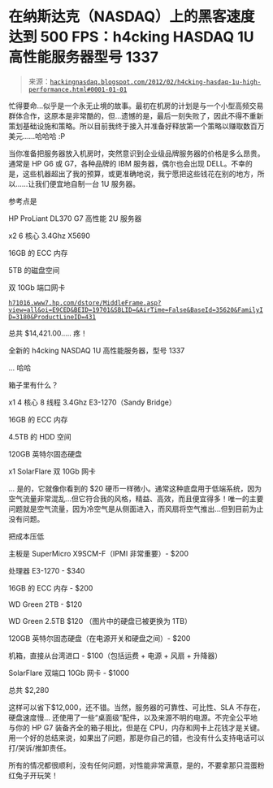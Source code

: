 <!--yml

类别：未分类

日期：2024 年 05 月 13 日 00:04:02

-->

# 在纳斯达克（NASDAQ）上的黑客速度达到 500 FPS：h4cking HASDAQ 1U 高性能服务器型号 1337

> 来源：[`hackingnasdaq.blogspot.com/2012/02/h4cking-hasdaq-1u-high-performance.html#0001-01-01`](http://hackingnasdaq.blogspot.com/2012/02/h4cking-hasdaq-1u-high-performance.html#0001-01-01)

忙得要命…似乎是一个永无止境的故事。最初在机房的计划是与一个小型高频交易群体合作，这原本是非常酷的，但…遗憾的是，最后一刻失败了，因此不得不重新策划基础设施和策略。所以目前我终于接入并准备好释放第一个策略以赚取数百万美元……哈哈哈 :P

当你准备把服务器放入机房时，突然意识到企业级品牌服务器的价格是多么昂贵。通常是 HP G6 或 G7，各种品牌的 IBM 服务器，偶尔也会出现 DELL。不幸的是，这些机器超出了我的预算，或更准确地说，我宁愿把这些钱花在别的地方，所以……让我们便宜地自制一台 1U 服务器。

参考点是

HP ProLiant DL370 G7 高性能 2U 服务器

x2 6 核心 3.4Ghz X5690

16GB 的 ECC 内存

5TB 的磁盘空间

双 10Gb 端口网卡

[`h71016.www7.hp.com/dstore/MiddleFrame.asp?view=all&oi=E9CED&BEID=19701&SBLID=&AirTime=False&BaseId=35620&FamilyID=3180&ProductLineID=431`](http://h71016.www7.hp.com/dstore/MiddleFrame.asp?view=all&oi=E9CED&BEID=19701&SBLID=&AirTime=False&BaseId=35620&FamilyID=3180&ProductLineID=431)

总共 $14,421.00….. 疼！

全新的 h4cking NASDAQ 1U 高性能服务器，型号 1337

... 哈哈

箱子里有什么？

x1 4 核心 8 线程 3.4Ghz E3-1270（Sandy Bridge）

16GB 的 ECC 内存

4.5TB 的 HDD 空间

120GB 英特尔固态硬盘

x1 SolarFlare 双 10Gb 网卡

... 是的，它就像你看到的 $20 硬币一样微小。通常这种底盘用于低端系统，因为空气流量非常混乱…但它符合我的风格，精益、高效，而且便宜得多！唯一的主要问题就是空气流量，因为冷空气是从侧面进入，而风扇将空气推出…但到目前为止没有问题。

把成本压低

主板是 SuperMicro X9SCM-F（IPMI 非常重要）- $200

处理器 E3-1270 - $340

16GB 的 ECC 内存 - $200

WD Green 2TB - $120

WD Green 2.5TB $120 （图片中的硬盘已被更换为 1TB）

120GB 英特尔固态硬盘（在电源开关和硬盘之间）- $200

机箱，直接从台湾进口 - $100（包括运费 + 电源 + 风扇 + 升降器）

SolarFlare 双端口 10Gb 网卡 - $1000

总共 $2,280

这样可以省下$12,000，还不错。当然，服务器的可靠性、可比性、SLA 不存在，硬盘速度慢... 还使用了一些“桌面级”配件，以及来源不明的电源。不完全公平地与你的 HP G7 装备齐全的箱子相比，但是在 CPU，内存和网卡上花钱才是关键。用一个好的总结来说，如果出了问题，那是你自己的错，也没有什么支持电话可以打/哭诉/推卸责任。

所有的情况都很顺利，没有任何问题，对性能非常满意，是的，不要拿那只混蛋粉红兔子开玩笑！
